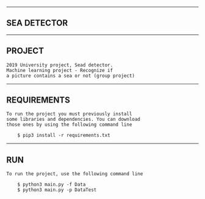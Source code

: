 ---------------------------------------------------------------
SEA DETECTOR
---------------------------------------------------------------
                                                            
--------------------------------
 PROJECT
--------------------------------
	2019 University project, Sead detector.
	Machine learning project - Recognize if 
  	a picture contains a sea or not (group project)
  

--------------------------------
REQUIREMENTS
--------------------------------
	To run the project you must previously install
	some libraries and dependencies. You can download
	those ones by using the following command line

		$ pip3 install -r requirements.txt

--------------------------------
RUN
--------------------------------
	To run the project, use the following command line 
	
		$ python3 main.py -f Data
		$ python3 main.py -p DataTest
